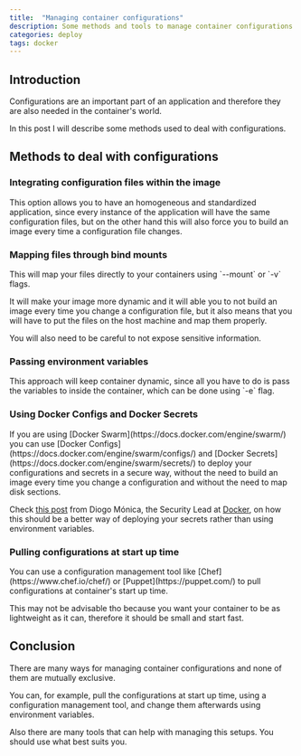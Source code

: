 ```yaml
---
title:  "Managing container configurations"
description: Some methods and tools to manage container configurations.
categories: deploy
tags: docker
---
```

<h2>Introduction</h2>
Configurations are an important part of an application and therefore they
are also needed in the container's world.

In this post I will describe some methods used to deal with configurations.

<h2>Methods to deal with configurations</h2>
<h3>Integrating configuration files within the image</h3>
This option allows you to have an homogeneous and standardized application,
since every instance of the application will have the same configuration files,
but on the other hand this will also force you to build an image every time a
configuration file changes.

<h3>Mapping files through bind mounts</h3>
This will map your files directly to your containers using `--mount` or `-v`
flags.

It will make your image more dynamic and it will able you to not build an image
every time you change a configuration file, but it also means that you will
have to put the files on the host machine and map them properly.

You will also need to be careful to not expose sensitive information.

<h3>Passing environment variables</h3>
This approach will keep container dynamic, since all you have to do is pass the
variables to inside the container, which can be done using `-e` flag.

<h3>Using Docker Configs and Docker Secrets</h3>
If you are using [Docker Swarm](https://docs.docker.com/engine/swarm/) you can
use [Docker Configs](https://docs.docker.com/engine/swarm/configs/) and [Docker
Secrets](https://docs.docker.com/engine/swarm/secrets/) to deploy your
configurations and secrets in a secure way, without the need to build an image
every time you change a configuration and without the need to map disk sections.

Check [this post](https://diogomonica.com/2017/03/27/why-you-shouldnt-use-env-variables-for-secret-data/)
from Diogo Mónica, the Security Lead at [Docker](https://www.docker.com/), on
how this should be a better way of deploying your secrets rather than using
environment variables.

<h3>Pulling configurations at start up time</h3>
You can use a configuration management tool like [Chef](https://www.chef.io/chef/)
or [Puppet](https://puppet.com/) to pull configurations at container's start up
time.

This may not be advisable tho because you want your container to be as
lightweight as it can, therefore it should be small and start fast.

<h2>Conclusion</h2>
There are many ways for managing container configurations and none of them are
mutually exclusive.

You can, for example, pull the configurations at start up time, using a
configuration management tool, and change them afterwards using environment
variables.

Also there are many tools that can help with managing this setups. You should
use what best suits you.
